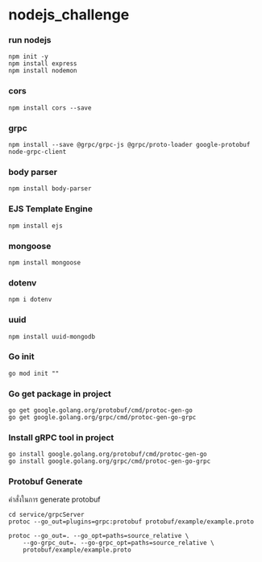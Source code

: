 # nodejs_challenge

### run nodejs
```
npm init -y
npm install express
npm install nodemon
```
### cors
```
npm install cors --save
```

### grpc
```
npm install --save @grpc/grpc-js @grpc/proto-loader google-protobuf node-grpc-client
```

### body parser
```
npm install body-parser
```

### EJS Template Engine
```
npm install ejs
```

### mongoose
```
npm install mongoose
```

### dotenv
```
npm i dotenv
```

### uuid
```
npm install uuid-mongodb
```

### Go init
```
go mod init ""
```
### Go get package in project
```
go get google.golang.org/protobuf/cmd/protoc-gen-go
go get google.golang.org/grpc/cmd/protoc-gen-go-grpc
```

### Install gRPC tool in project
```
go install google.golang.org/protobuf/cmd/protoc-gen-go
go install google.golang.org/grpc/cmd/protoc-gen-go-grpc
```
### Protobuf Generate
คำสั่งในการ generate protobuf
```
cd service/grpcServer
protoc --go_out=plugins=grpc:protobuf protobuf/example/example.proto

protoc --go_out=. --go_opt=paths=source_relative \
    --go-grpc_out=. --go-grpc_opt=paths=source_relative \
    protobuf/example/example.proto
```